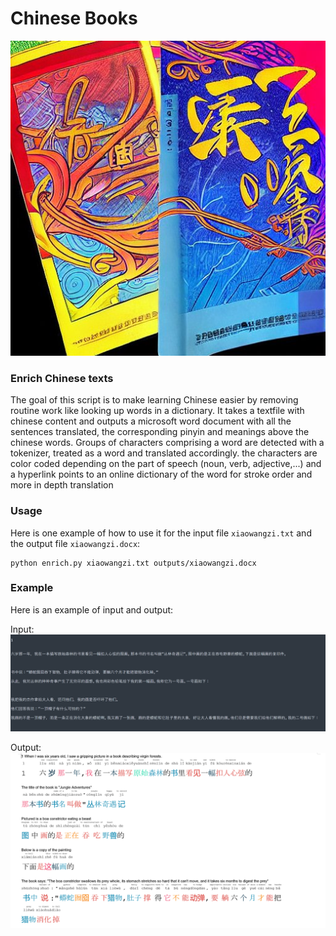 # Chinese Books

![](assets/cover.jfif)

### Enrich Chinese texts

The goal of this script is to make learning Chinese easier by removing routine work like looking up words in a dictionary.
It takes a textfile with chinese content and outputs a microsoft word document with all the sentences translated, the corresponding pinyin and meanings above the chinese words. Groups of characters comprising a word are detected with a tokenizer, treated as a word and translated accordingly. the characters are color coded depending on the part of speech (noun, verb, adjective,...) and a hyperlink points to an online dictionary of the word for stroke order and more in depth translation

### Usage

Here is one example of how to use it for the input file `xiaowangzi.txt` and the output file `xiaowangzi.docx`:

```
python enrich.py xiaowangzi.txt outputs/xiaowangzi.docx
```

### Example

Here is an example of input and output:

Input: 
![](assets/input.PNG)

Output:
![](assets/output.PNG)
